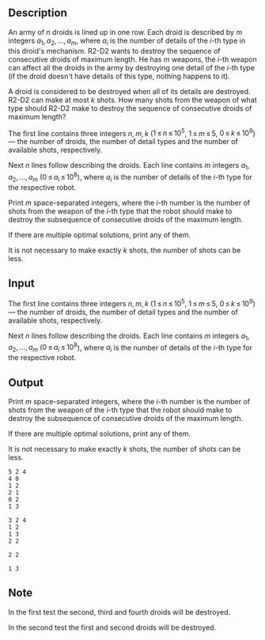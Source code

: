## Description

<div><p>An army of <span class="tex-span"><i>n</i></span> droids is lined up in one row. Each droid is described by <span class="tex-span"><i>m</i></span> integers <span class="tex-span"><i>a</i><sub class="lower-index">1</sub>, <i>a</i><sub class="lower-index">2</sub>, ..., <i>a</i><sub class="lower-index"><i>m</i></sub></span>, where <span class="tex-span"><i>a</i><sub class="lower-index"><i>i</i></sub></span> is the number of details of the <span class="tex-span"><i>i</i></span>-th type in this droid's mechanism. R2-D2 wants to destroy the sequence of consecutive droids of maximum length. He has <span class="tex-span"><i>m</i></span> weapons, the <span class="tex-span"><i>i</i></span>-th weapon can affect all the droids in the army by destroying one detail of the <span class="tex-span"><i>i</i></span>-th type (if the droid doesn't have details of this type, nothing happens to it). </p><p>A droid is considered to be destroyed when all of its details are destroyed. R2-D2 can make at most <span class="tex-span"><i>k</i></span> shots. How many shots from the weapon of what type should R2-D2 make to destroy the sequence of consecutive droids of maximum length?</p></div><div class="input-specification"><p>The first line contains three integers <span class="tex-span"><i>n</i>, <i>m</i>, <i>k</i></span> (<span class="tex-span">1 ≤ <i>n</i> ≤ 10<sup class="upper-index">5</sup></span>, <span class="tex-span">1 ≤ <i>m</i> ≤ 5</span>, <span class="tex-span">0 ≤ <i>k</i> ≤ 10<sup class="upper-index">9</sup></span>) — the number of droids, the number of detail types and the number of available shots, respectively.</p><p>Next <span class="tex-span"><i>n</i></span> lines follow describing the droids. Each line contains <span class="tex-span"><i>m</i></span> integers <span class="tex-span"><i>a</i><sub class="lower-index">1</sub>, <i>a</i><sub class="lower-index">2</sub>, ..., <i>a</i><sub class="lower-index"><i>m</i></sub></span> (<span class="tex-span">0 ≤ <i>a</i><sub class="lower-index"><i>i</i></sub> ≤ 10<sup class="upper-index">8</sup></span>), where <span class="tex-span"><i>a</i><sub class="lower-index"><i>i</i></sub></span> is the number of details of the <span class="tex-span"><i>i</i></span>-th type for the respective robot.</p></div><div class="output-specification"><p>Print <span class="tex-span"><i>m</i></span> space-separated integers, where the <span class="tex-span"><i>i</i></span>-th number is the number of shots from the weapon of the <span class="tex-span"><i>i</i></span>-th type that the robot should make to destroy the subsequence of consecutive droids of the maximum length.</p><p>If there are multiple optimal solutions, print any of them. </p><p>It is not necessary to make exactly <span class="tex-span"><i>k</i></span> shots, the number of shots can be less.</p></div>

## Input

<p>The first line contains three integers <span class="tex-span"><i>n</i>, <i>m</i>, <i>k</i></span> (<span class="tex-span">1 ≤ <i>n</i> ≤ 10<sup class="upper-index">5</sup></span>, <span class="tex-span">1 ≤ <i>m</i> ≤ 5</span>, <span class="tex-span">0 ≤ <i>k</i> ≤ 10<sup class="upper-index">9</sup></span>) — the number of droids, the number of detail types and the number of available shots, respectively.</p><p>Next <span class="tex-span"><i>n</i></span> lines follow describing the droids. Each line contains <span class="tex-span"><i>m</i></span> integers <span class="tex-span"><i>a</i><sub class="lower-index">1</sub>, <i>a</i><sub class="lower-index">2</sub>, ..., <i>a</i><sub class="lower-index"><i>m</i></sub></span> (<span class="tex-span">0 ≤ <i>a</i><sub class="lower-index"><i>i</i></sub> ≤ 10<sup class="upper-index">8</sup></span>), where <span class="tex-span"><i>a</i><sub class="lower-index"><i>i</i></sub></span> is the number of details of the <span class="tex-span"><i>i</i></span>-th type for the respective robot.</p>

## Output

<p>Print <span class="tex-span"><i>m</i></span> space-separated integers, where the <span class="tex-span"><i>i</i></span>-th number is the number of shots from the weapon of the <span class="tex-span"><i>i</i></span>-th type that the robot should make to destroy the subsequence of consecutive droids of the maximum length.</p><p>If there are multiple optimal solutions, print any of them. </p><p>It is not necessary to make exactly <span class="tex-span"><i>k</i></span> shots, the number of shots can be less.</p>





```input1
5 2 4
4 0
1 2
2 1
0 2
1 3

```




```input2
3 2 4
1 2
1 3
2 2

```




```output1
2 2

```




```output2
1 3

```



## Note

<p>In the first test the second, third and fourth droids will be destroyed. </p><p>In the second test the first and second droids will be destroyed.</p>
